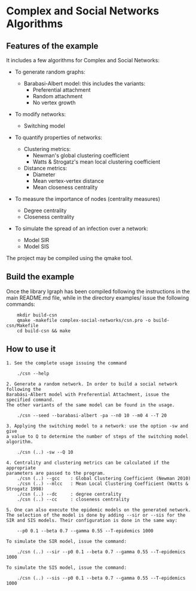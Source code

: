 # Complex and Social Networks Algorithms

## Features of the example

It includes a few algorithms for Complex and Social Networks:
+ To generate random graphs:
	- Barabasi-Albert model: this includes the variants:
		- Preferential attachment
		- Random attachment
		- No vertex growth

+ To modify networks:
	- Switching model

+ To quantify properties of networks:
	- Clustering metrics:
		- Newman's global clustering coefficient
		- Watts & Strogatz's mean local clustering coefficient
	- Distance metrics:
		- Diameter
		- Mean vertex-vertex distance
		- Mean closeness centrality

+ To measure the importance of nodes (centrality measures)
	- Degree centrality
	- Closeness centrality

+ To simulate the spread of an infection over a network:
	- Model SIR
	- Model SIS

The project may be compiled using the qmake tool.

## Build the example

Once the library lgraph has been compiled following the instructions in the
main README.md file, while in the directory examples/ issue the following commands:

		mkdir build-csn
		qmake -makefile complex-social-networks/csn.pro -o build-csn/Makefile
		cd build-csn && make

## How to use it

	1. See the complete usage issuing the command
	
		./csn --help
		
	2. Generate a random network. In order to build a social network following the
	Barabási-Albert model with Preferential Attachment, issue the specified command.
	The other variants of the same model can be found in the usage.
	
		./csn --seed --barabasi-albert -pa --n0 10 --m0 4 --T 20
	
	3. Applying the switching model to a network: use the option -sw and give
	a value to Q to determine the number of steps of the switching model algorithm.
	
		./csn (..) -sw --Q 10 

	4. Centrality and clustering metrics can be calculated if the appropriate
	parameters are passed to the program.
		./csn (..) --gcc	: Global Clustering Coefficient (Newman 2010)
		./csn (..) --mlcc	: Mean Local Clustering Coefficient (Watts & Strogatz 1998)
		./csn (..) --dc		: degree centrality
		./csn (..) --cc		: closeness centrality

	5. One can also execute the epidemic models on the generated network.
	The selection of the model is done by adding --sir or --sis for the
	SIR and SIS models. Their configuration is done in the same way:
	
		--p0 0.1 --beta 0.7 --gamma 0.55 --T-epidemics 1000
		
	To simulate the SIR model, issue the command:
	
		./csn (..) --sir --p0 0.1 --beta 0.7 --gamma 0.55 --T-epidemics 1000
		
	To simulate the SIS model, issue the command:
	
		./csn (..) --sis --p0 0.1 --beta 0.7 --gamma 0.55 --T-epidemics 1000
